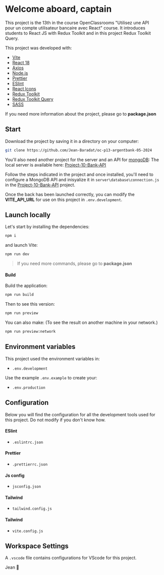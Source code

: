 # Welcome aboard, captain

This project is the 13th in the course OpenClassrooms "Utilisez une API pour un compte utilisateur bancaire avec React" course. It introduces students to React JS with Redux Toolkit and in this project Redux Toolkit Query.

This project was developed with:

- [Vite](https://vitejs.dev/)
- [React 18](https://react.dev/)
- [Axios](https://axios-http.com/)
- [Node.js](https://nodejs.org/en)
- [Prettier](https://prettier.io/)
- [ESlint](https://eslint.org/)
- [React Icons](https://react-icons.github.io/react-icons/)
- [Redux Toolkit](https://redux-toolkit.js.org/)
- [Redux Toolkit Query](https://redux-toolkit.js.org/rtk-query/overview)
- [SASS](https://sass-lang.com/)

If you need more information about the project, please go to **package.json**


## Start

Download the project by saving it in a directory on your computer:

```bash
git clone https://github.com/Jean-Baradat/oc-p13-argentbank-05-2024
```

You'll also need another project for the server and an API for [mongoDB](https://www.mongodb.com/fr-fr):
The local server is available here: [Project-10-Bank-API](https://github.com/OpenClassrooms-Student-Center/Project-10-Bank-API)

Follow the steps indicated in the project and once installed, you'll need to configure a MongoDB API and inisyalize it in `server\database\connection.js` in the [Project-10-Bank-API](https://github.com/OpenClassrooms-Student-Center/Project-10-Bank-API) project.

Once the back has been launched correctly, you can modify the **VITE_API_URL** for use on this project in `.env.development`.

## Launch locally

Let's start by installing the dependencies:
```bash
npm i
```

and launch Vite:
```bash
npm run dev
```

> If you need more commands, please go to **package.json**

#### Build 

Build the application:
```bash
npm run build
```

Then to see this version:
```bash
npm run preview
```

You can also make: (To see the result on another machine in your network.)
```bash
npm run preview:network
```

## Environment variables

This project used the environment variables in:
- `.env.development`

Use the example `.env.example` to create your:
- `.env.production`

## Configuration 
Below you will find the configuration for all the development tools used for this project. Do not modify if you don't know how.

#### ESlint
- `.eslintrc.json`

#### Prettier
- `.prettierrc.json`

#### Js config
- `jsconfig.json`

#### Tailwind
- `tailwind.config.js`

#### Tailwind
- `vite.config.js`


## Workspace Settings
A `.vscode` file contains configurations for VScode for this project.



Jean 👋

